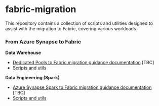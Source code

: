 # fabric-migration

This repository contains a collection of scripts and utilities designed to assist with the migration to Fabric, covering various workloads.

### From Azure Synapse to Fabric

**Data Warehouse**

- [Dedicated Pools to Fabric migration guidance documentation]() [TBC]
- [Scripts and utils](/data-warehouse)

**Data Engineering (Spark)**

- [Azure Synapse Spark to Fabric migration guidance documentation]() [TBC]
- [Scripts and utils](/data-engineering)
